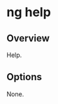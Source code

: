 <!-- Links in /docs/documentation should NOT have \`.md\` at the end, because they end up in our wiki at release. -->

# ng help

## Overview
Help.

## Options
None.
